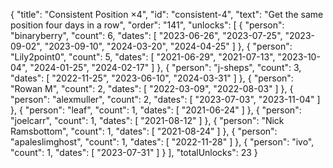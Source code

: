 {
  "title": "Consistent Position ×4",
  "id": "consistent-4",
  "text": "Get the same position four days in a row",
  "order": "141",
  "unlocks": [
    {
      "person": "binaryberry",
      "count": 6,
      "dates": [
        "2023-06-26",
        "2023-07-25",
        "2023-09-02",
        "2023-09-10",
        "2024-03-20",
        "2024-04-25"
      ]
    },
    {
      "person": "Lily2point0",
      "count": 5,
      "dates": [
        "2021-06-29",
        "2021-07-13",
        "2023-10-04",
        "2024-01-25",
        "2024-02-17"
      ]
    },
    {
      "person": "j-sheps",
      "count": 3,
      "dates": [
        "2022-11-25",
        "2023-06-10",
        "2024-03-31"
      ]
    },
    {
      "person": "Rowan M",
      "count": 2,
      "dates": [
        "2022-03-09",
        "2022-08-03"
      ]
    },
    {
      "person": "alexmuller",
      "count": 2,
      "dates": [
        "2023-07-03",
        "2023-11-04"
      ]
    },
    {
      "person": "leaf",
      "count": 1,
      "dates": [
        "2021-06-24"
      ]
    },
    {
      "person": "joelcarr",
      "count": 1,
      "dates": [
        "2021-08-12"
      ]
    },
    {
      "person": "Nick Ramsbottom",
      "count": 1,
      "dates": [
        "2021-08-24"
      ]
    },
    {
      "person": "apaleslimghost",
      "count": 1,
      "dates": [
        "2022-11-28"
      ]
    },
    {
      "person": "ivo",
      "count": 1,
      "dates": [
        "2023-07-31"
      ]
    }
  ],
  "totalUnlocks": 23
}